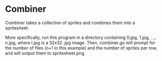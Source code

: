 Combiner
========

Combiner takes a collection of sprites and combines them into a spritesheet.

More specifically, run this program in a directory containing 0.jpg, 1.jpg, ...,
n.jpg, where i.jpg is a 32x32 .jpg image. Then, combiner.go will prompt for the
number of files (n+1 in this example) and the number of sprites per row, and
will output them to spritesheet.png.
